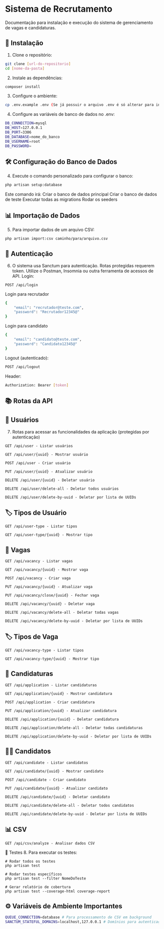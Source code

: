 # Sistema de Recrutamento

Documentação para instalação e execução do sistema de gerenciamento de vagas e candidaturas.

## 🚀 Instalação

1. Clone o repositório:
```bash
git clone [url-do-repositorio]
cd [nome-da-pasta]
```

2. Instale as dependências:
```bash
composer install
```

3. Configure o ambiente:
```bash
cp .env.example .env (Se já possuir o arquivo .env é só alterar para inserir suas informações)
```

4. Configure as variáveis de banco de dados no .env:
```bash
DB_CONNECTION=mysql
DB_HOST=127.0.0.1
DB_PORT=3306
DB_DATABASE=nome_do_banco
DB_USERNAME=root
DB_PASSWORD=
```

## 🛠️ Configuração do Banco de Dados
4. Execute o comando personalizado para configurar o banco:
```bash
php artisan setup:database
```
Este comando irá:
Criar o banco de dados principal
Criar o banco de dados de teste
Executar todas as migrations
Rodar os seeders

## 📊 Importação de Dados
5. Para importar dados de um arquivo CSV:
```bash
php artisan import:csv caminho/para/arquivo.csv
```

## 🔐 Autenticação
6. O sistema usa Sanctum para autenticação. Rotas protegidas requerem token.
Utilize o Postman, Insomnia ou outra ferramenta de acessos de API.
Login:
```text
POST /api/login
```
Login para recrutador
```bash
{
    "email": "recrutador@teste.com",
    "password": "Recrutador12345@"
}
```
Login para candidato
```bash
{
    "email": "candidato@teste.com",
    "password": "Candidato12345@"
}
```
Logout (autenticado):
```bash
POST /api/logout
```
Header:
```bash
Authorization: Bearer [token]
```

## 📚 Rotas da API
## 👤 Usuários
7. Rotas para acessar as funcionalidades da aplicação (protegidas por autenticação)

```text
GET /api/user - Listar usuários
```
```text
GET /api/user/{uuid} - Mostrar usuário
```
```text
POST /api/user - Criar usuário
```
```text
PUT /api/user/{uuid} - Atualizar usuário
```
```text
DELETE /api/user/{uuid} - Deletar usuário
```
```text
DELETE /api/user/delete-all - Deletar todos usuários
```
```text
DELETE /api/user/delete-by-uuid - Deletar por lista de UUIDs
```

## 🏷️ Tipos de Usuário
```text
GET /api/user-type - Listar tipos
```
```text
GET /api/user-type/{uuid} - Mostrar tipo
```

## 💼 Vagas
```text
GET /api/vacancy - Listar vagas
```
```text
GET /api/vacancy/{uuid} - Mostrar vaga
```
```text
POST /api/vacancy - Criar vaga
```
```text
PUT /api/vacancy/{uuid} - Atualizar vaga
```
```text
PUT /api/vacancy/close/{uuid} - Fechar vaga
```
```text
DELETE /api/vacancy/{uuid} - Deletar vaga
```
```text
DELETE /api/vacancy/delete-all - Deletar todas vagas
```
```text
DELETE /api/vacancy/delete-by-uuid - Deletar por lista de UUIDs
```

## 🏷️ Tipos de Vaga
```text
GET /api/vacancy-type - Listar tipos
```
```text
GET /api/vacancy-type/{uuid} - Mostrar tipo
```

## 📝 Candidaturas
```text
GET /api/application - Listar candidaturas
```
```text
GET /api/application/{uuid} - Mostrar candidatura
```
```text
POST /api/application - Criar candidatura
```
```text
PUT /api/application/{uuid} - Atualizar candidatura
```
```text
DELETE /api/application/{uuid} - Deletar candidatura
```
```text
DELETE /api/application/delete-all - Deletar todas candidaturas
```
```text
DELETE /api/application/delete-by-uuid - Deletar por lista de UUIDs
```

## 👨‍💼 Candidatos
```text
GET /api/candidate - Listar candidatos
```
```text
GET /api/candidate/{uuid} - Mostrar candidato
```
```text
POST /api/candidate - Criar candidato
```
```text
PUT /api/candidate/{uuid} - Atualizar candidato
```
```text
DELETE /api/candidate/{uuid} - Deletar candidato
```
```text
DELETE /api/candidate/delete-all - Deletar todos candidatos
```
```text
DELETE /api/candidate/delete-by-uuid - Deletar por lista de UUIDs
```

## 📊 CSV
```text
GET /api/csv/analyze - Analisar dados CSV
```

🧪 Testes
8. Para executar os testes:
```text
# Rodar todos os testes
php artisan test

# Rodar testes específicos
php artisan test --filter NomeDoTeste

# Gerar relatório de cobertura
php artisan test --coverage-html coverage-report
```

## ⚙️ Variáveis de Ambiente Importantes
```bash
QUEUE_CONNECTION=database # Para processamento de CSV em background
SANCTUM_STATEFUL_DOMAINS=localhost,127.0.0.1 # Domínios para autenticação
```
